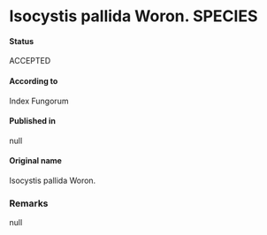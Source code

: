 # Isocystis pallida Woron. SPECIES

#### Status
ACCEPTED

#### According to
Index Fungorum

#### Published in
null

#### Original name
Isocystis pallida Woron.

### Remarks
null